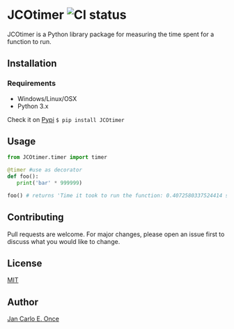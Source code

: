 # JCOtimer ![CI status](https://img.shields.io/badge/build-passing-brightgreen.svg)

JCOtimer is a Python library package for measuring the time spent for a function to run.

## Installation

### Requirements
* Windows/Linux/OSX
* Python 3.x

Check it on [Pypi](https://pypi.org/project/JCOtimer/)
`$ pip install JCOtimer`

## Usage

```python
from JCOtimer.timer import timer

@timer #use as decorator
def foo():
   print('bar' * 999999)

foo() # returns 'Time it took to run the function: 0.4072580337524414 secs'

```


## Contributing
Pull requests are welcome. For major changes, please open an issue first to discuss what you would like to change.


## License
[MIT](https://choosealicense.com/licenses/mit/)

## Author
[Jan Carlo E. Once](https://www.facebook.com/jancarlo.once)
